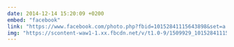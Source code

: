 ```yaml
---
date: 2014-12-14 15:20:09 +0200
embed: "facebook"
link: "https://www.facebook.com/photo.php?fbid=10152841115643898&set=a.10151223749828898.483689.816018897&type=3&theater"
img: "https://scontent-waw1-1.xx.fbcdn.net/v/t1.0-9/1509929_10152841115643898_7096259772263193665_n.jpg?oh=c17971bf082d641b14d430855a9ea3c9&oe=596E0491"
---
```

